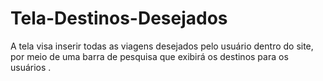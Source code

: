 # Tela-Destinos-Desejados
A tela visa inserir todas as viagens desejados pelo usuário dentro do site, por meio de uma barra de pesquisa que exibirá os destinos para os usuários .

